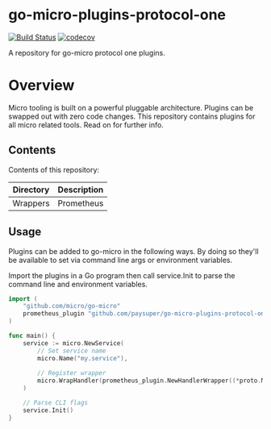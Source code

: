 # go-micro-plugins-protocol-one

[![Build Status](https://travis-ci.org/paysuper/go-micro-plugins-protocol-one.svg?branch=master)](https://travis-ci.org/paysuper/go-micro-plugins-protocol-one) [![codecov](https://codecov.io/gh/paysuper/go-micro-plugins/branch/master/graph/badge.svg)](https://codecov.io/gh/paysuper/go-micro-plugins)

A repository for go-micro protocol one plugins.

 # Overview
 
 Micro tooling is built on a powerful pluggable architecture. Plugins can be swapped out with zero code changes. This repository contains plugins for all micro related tools. Read on for further info.
 
 ## Contents
 
 Contents of this repository:
 
 | Directory | Description                                          |
 | --------- | ---------------------------------------------------- |
 | Wrappers  | Prometheus                                           |
 
  ## Usage
  
Plugins can be added to go-micro in the following ways. By doing so they'll be available to set via command line args or environment variables.

Import the plugins in a Go program then call service.Init to parse the command line and environment variables.

```go
import (
	"github.com/micro/go-micro"
	prometheus_plugin "github.com/paysuper/go-micro-plugins-protocol-one/wrapper/monitoring/prometheus"
)

func main() {
	service := micro.NewService(
		// Set service name
		micro.Name("my.service"),
		
		// Register wrapper
		micro.WrapHandler(prometheus_plugin.NewHandlerWrapper((*proto.MyServiceInterface)(nil))),		
	)

	// Parse CLI flags
	service.Init()
}
```  
